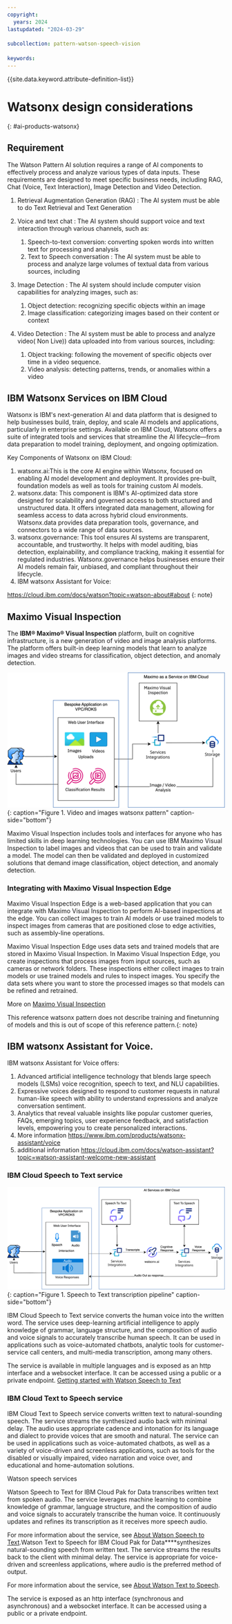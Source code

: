 ```yaml
---
copyright:
  years: 2024
lastupdated: "2024-03-29"

subcollection: pattern-watson-speech-vision

keywords:
---
```

{{site.data.keyword.attribute-definition-list}}

# Watsonx design considerations

{: #ai-products-watsonx}

## Requirement

The Watson Pattern AI solution requires a range of AI components to effectively process and analyze various types of data inputs. These requirements are designed to meet specific business needs, including RAG, Chat (Voice, Text Interaction), Image Detection and Video Detection.

1. Retrieval Augmentation Generation (RAG) : The AI system must be able to do Text Retrieval and Text Generation
2. Voice and text chat : The AI system should support voice and text interaction through various channels, such as:

   1. Speech-to-text conversion: converting spoken words into written text for processing and analysis
   2. Text to Speech conversation : The AI system must be able to process and analyze large volumes of textual data from various sources, including
3. Image Detection : The AI system should include computer vision capabilities for analyzing images, such as:

   1. Object detection: recognizing specific objects within an image
   2. Image classification: categorizing images based on their content or context
4. Video Detection : The AI system must be able to process and analyze video( Non Live)) data uploaded into from various sources, including:

   1. Object tracking: following the movement of specific objects over time in a video sequence.
   2. Video analysis: detecting patterns, trends, or anomalies within a video

## IBM Watsonx Services on IBM Cloud

Watsonx is IBM's next-generation AI and data platform that is designed to help businesses build, train, deploy, and scale AI models and applications, particularly in enterprise settings. Available on IBM Cloud, Watsonx offers a suite of integrated tools and services that streamline the AI lifecycle—from data preparation to model training, deployment, and ongoing optimization.

Key Components of Watsonx on IBM Cloud:

1. watsonx.ai:This is the core AI engine within Watsonx, focused on enabling AI model development and deployment. It provides pre-built, foundation models as well as tools for training custom AI models.
2. watsonx.data: This component is IBM's AI-optimized data store designed for scalability and governed access to both structured and unstructured data. It offers integrated data management, allowing for seamless access to data across hybrid cloud environments. Watsonx.data provides data preparation tools, governance, and connectors to a wide range of data sources.
3. watsonx.governance: This tool ensures AI systems are transparent, accountable, and trustworthy. It helps with model auditing, bias detection, explainability, and compliance tracking, making it essential for regulated industries. Watsonx.governance helps businesses ensure their AI models remain fair, unbiased, and compliant throughout their lifecycle.
4. IBM watsonx Assistant for Voice:

https://cloud.ibm.com/docs/watson?topic=watson-about#about
{: note}

## Maximo Visual Inspection

The **IBM® Maximo® Visual Inspection** platform, built on cognitive infrastructure, is a new generation of video and image analysis platforms. The platform offers built-in deep learning models that learn to analyze images and video streams for classification, object detection, and anomaly detection.

![Visual Inspection for image and Video.](image/functional-flows-architecture-image-classification-on-ibmcloud.svg "Image and Video analysis"){: caption="Figure 1. Video and images watsonx pattern" caption-side="bottom"}

Maximo Visual Inspection includes tools and interfaces for anyone who has limited skills in deep learning technologies. You can use IBM Maximo Visual Inspection to label images and videos that can be used to train and validate a model. The model can then be validated and deployed in customized solutions that demand image classification, object detection, and anomaly detection.

### Integrating with Maximo Visual Inspection Edge

Maximo Visual Inspection Edge is a web-based application that you can integrate with Maximo Visual Inspection to perform AI-based inspections at the edge. You can collect images to train AI models or use trained models to inspect images from cameras that are positioned close to edge activities, such as assembly-line operations.

Maximo Visual Inspection Edge uses data sets and trained models that are stored in  Maximo Visual Inspection. In Maximo Visual Inspection Edge, you create inspections that process images from input sources, such as cameras or network folders. These inspections either collect images to train models or use trained models and rules to inspect images. You specify the data sets where you want to store the processed images so that models can be refined and retrained.

More on [Maximo Visual Inspection](https://www.ibm.com/docs/en/mas-cd/maximo-vi/continuous-delivery?topic=maximo-visual-inspection-edge)

This reference watsonx pattern does not describe training and finetunning of models and this is out of scope of this reference pattern.{: note}

## IBM watsonx Assistant for Voice.

IBM watsonx Assistant for Voice offers:

1. Advanced artificial intelligence technology that blends large speech models (LSMs) voice recognition, speech to text, and NLU capabilities.
2. Expressive voices designed to respond to customer requests in natural human-like speech with ability to understand expressions and analyze conversation sentiment.
3. Analytics that reveal valuable insights like popular customer queries, FAQs, emerging topics, user experience feedback, and satisfaction levels, empowering you to create personalized interactions.
4. More information https://www.ibm.com/products/watsonx-assistant/voice
5. additional information https://cloud.ibm.com/docs/watson-assistant?topic=watson-assistant-welcome-new-assistant

### **IBM Cloud Speech to Text service**

![Watson Speech.](image/functional-flows-speech-to-text-transcription-pipeline-with-labels.svg "Watson Speech"){: caption="Figure 1. Speech to Text transcription pipeline" caption-side="bottom"}

IBM Cloud Speech to Text service converts the human voice into the written word. The service uses deep-learning artificial intelligence to apply knowledge of grammar, language structure, and the composition of audio and voice signals to accurately transcribe human speech. It can be used in applications such as voice-automated chatbots, analytic tools for customer-service call centers, and multi-media transcription, among many others.

The service is available in multiple languages and is exposed as an http interface and a websocket interface. It can be accessed using a public or a private endpoint. [Getting started with Watson Speech to Text](https://cloud.ibm.com/docs/speech-to-text?topic=speech-to-text-gettingStarted)

### **IBM Cloud Text to Speech service**

IBM Cloud Text to Speech service converts written text to natural-sounding speech. The service streams the synthesized audio back with minimal delay. The audio uses appropriate cadence and intonation for its language and dialect to provide voices that are smooth and natural. The service can be used in applications such as voice-automated chatbots, as well as a variety of voice-driven and screenless applications, such as tools for the disabled or visually impaired, video narration and voice over, and educational and home-automation solutions.

Watson speech services

Watson Speech to Text for IBM Cloud Pak for Data transcribes written text from spoken audio. The service leverages machine learning to combine knowledge of grammar, language structure, and the composition of audio and voice signals to accurately transcribe the human voice. It continuously updates and refines its transcription as it receives more speech audio.

For more information about the service, see [About Watson Speech to Text](https://cloud.ibm.com/docs/services/speech-to-text?topic=speech-to-text-about "(Opens in a new tab or window)").Watson Text to Speech for IBM Cloud Pak for Data****synthesizes natural-sounding speech from written text. The service streams the results back to the client with minimal delay. The service is appropriate for voice-driven and screenless applications, where audio is the preferred method of output.

For more information about the service, see [About Watson Text to Speech](https://cloud.ibm.com/docs/services/text-to-speech?topic=text-to-speech-about "(Opens in a new tab or window)").

The service is exposed as an http interface (synchronous and asynchronous) and a websocket interface. It can be accessed using a public or a private endpoint.
